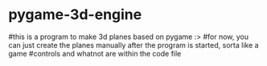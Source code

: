 # pygame-3d-engine

#this is a program to make 3d planes based on pygame :>
#for now, you can just create the planes manually after the program is started, sorta like a game 
#controls and whatnot are within the code file
